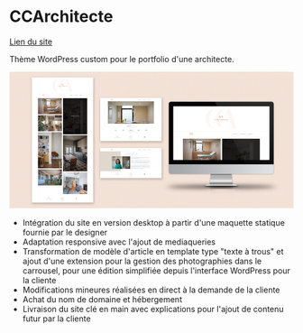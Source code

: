 # CCArchitecte
[Lien du site](https://ccarchitecte.fr/)

Thème WordPress custom pour le portfolio d'une architecte.

![CCA mockup](https://raw.githubusercontent.com/Krehion/CCArchitecte/refs/heads/main/cca-mockup.jpg)

- Intégration du site en version desktop à partir d'une maquette statique fournie par le designer
- Adaptation responsive avec l'ajout de mediaqueries
- Transformation de modèle d'article en template type "texte à trous" et ajout d'une extension pour la gestion des photographies dans le carrousel, pour une édition simplifiée depuis l'interface WordPress pour la cliente
- Modifications mineures réalisées en direct à la demande de la cliente
- Achat du nom de domaine et hébergement
- Livraison du site clé en main avec explications pour l'ajout de contenu futur par la cliente

